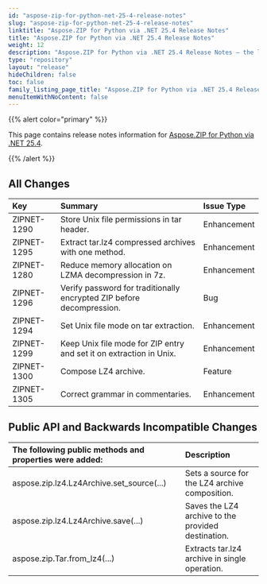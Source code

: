 ```yaml
---
id: "aspose-zip-for-python-net-25-4-release-notes"
slug: "aspose-zip-for-python-net-25-4-release-notes"
linktitle: "Aspose.ZIP for Python via .NET 25.4 Release Notes"
title: "Aspose.ZIP for Python via .NET 25.4 Release Notes"
weight: 12
description: "Aspose.ZIP for Python via .NET 25.4 Release Notes – the latest updates and fixes."
type: "repository"
layout: "release"
hideChildren: false
toc: false
family_listing_page_title: "Aspose.ZIP for Python via .NET 25.4 Release Notes"
menuItemWithNoContent: false
---
```


{{% alert color="primary" %}}

This page contains release notes information for [Aspose.ZIP for Python via .NET 25.4](https://pypi.org/project/aspose-zip/25.4.0/).

{{% /alert %}}
## **All Changes**

|**Key**|**Summary**|**Issue Type**|
| :- | :- | :- |
|ZIPNET-1290|Store Unix file permissions in tar header.|Enhancement|
|ZIPNET-1295|Extract tar.lz4 compressed archives with one method.|Enhancement|
|ZIPNET-1280|Reduce memory allocation on LZMA decompression in 7z.|Enhancement|
|ZIPNET-1296|Verify password for traditionally encrypted ZIP before decompression.|Bug|
|ZIPNET-1294|Set Unix file mode on tar extraction.|Enhancement|
|ZIPNET-1299|Keep Unix file mode for ZIP entry and set it on extraction in Unix.|Enhancement|
|ZIPNET-1300|Compose LZ4 archive.|Feature|
|ZIPNET-1305|Correct grammar in commentaries.|Enhancement|

## **Public API and Backwards Incompatible Changes**
|**The following public methods and properties were added:**|**Description**|
| :- | :- |
|aspose.zip.lz4.Lz4Archive.set_source(...)|Sets a source for the LZ4 archive composition.|
|aspose.zip.lz4.Lz4Archive.save(...)|Saves the LZ4 archive to the provided destination.|
|aspose.zip.Tar.from_lz4(...)|Extracts tar.lz4 archive in single operation.|
